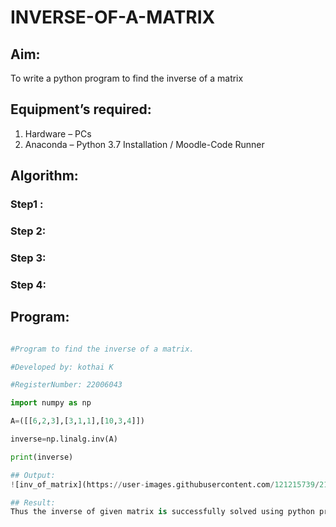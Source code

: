 # INVERSE-OF-A-MATRIX
## Aim:
To write a python program to find the inverse of a matrix
## Equipment’s required:
1. 	Hardware – PCs
2. 	Anaconda – Python 3.7 Installation / Moodle-Code Runner
## Algorithm:
### Step1 : 
### Step 2: 
### Step 3: 
### Step 4: 

## Program:
```python

#Program to find the inverse of a matrix.

#Developed by: kothai K

#RegisterNumber: 22006043

import numpy as np

A=([[6,2,3],[3,1,1],[10,3,4]])

inverse=np.linalg.inv(A)

print(inverse)

## Output:
![inv_of_matrix](https://user-images.githubusercontent.com/121215739/214834252-aa6e1571-97bd-4e17-81c0-b8c5a314232c.png)

## Result:
Thus the inverse of given matrix is successfully solved using python program

